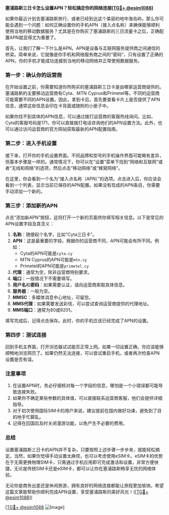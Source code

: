 **塞浦路斯三日卡怎么设置APN？轻松搞定你的网络连接[[TG💪+ @esim1088](https://t.me/s/esim1088)]**

如果你最近计划去塞浦路斯旅行，或者已经到达这个美丽的地中海岛屿，那么你可能会遇到一个问题：如何正确设置你的手机APN（接入点名称）来确保能够顺利使用当地的移动数据服务？尤其是在你购买了塞浦路斯的三日流量卡之后，正确配置APN就显得尤为重要了。

首先，让我们了解一下什么是APN。APN是设备与互联网服务提供商之间通信的桥梁。简单来说，它就像是你手机和网络服务商之间的“密码”，只有设置了正确的APN，你的手机才能成功连接到当地的移动网络并正常使用数据服务。

### **第一步：确认你的运营商**
在开始设置之前，你需要知道你所购买的塞浦路斯三日卡是由哪家运营商提供的。塞浦路斯的主要移动运营商有Cyta、MTN Cyprus和Primetel等。不同的运营商可能需要不同的APN设置。因此，拿到卡后，首先要查看卡片上是否提供了APN信息，通常这些信息会印在卡背面或随附的小册子中。

如果你找不到具体的APN信息，可以通过拨打运营商的客服热线询问。比如，Cyta的客服号码是171，你可以直接拨打电话咨询他们的APN设置方法。此外，也可以通过访问运营商的官方网站获取最新的APN配置指南。

### **第二步：进入手机设置**
接下来，打开你的手机设置界面。不同品牌和型号的手机操作界面可能略有差异，但基本步骤是一样的。通常情况下，你可以在“设置”菜单下找到“网络和互联网”或者“无线和网络”的选项，然后点击“移动网络”或“蜂窝网络”。

在这里，你会看到一个名为“接入点名称（APN）”的选项。点击进入后，你应该会看到一个列表，显示当前已保存的APN配置。如果没有现成的APN条目，你需要手动添加一个新的。

### **第三步：添加新的APN**
点击“添加新APN”按钮，这将打开一个新的页面供你填写相关信息。以下是常见的APN设置字段及其含义：

1. **名称**：随便起个名字，比如“Cyta三日卡”。
2. **APN**：这是最重要的字段，根据你的运营商不同，APN可能会有所不同。例如：
   - Cyta的APN可能是`cyta.cy`
   - MTN Cyprus的APN可能是`mtn.cy`
   - Primetel的APN可能是`primetel.cy`
3. **代理**：通常为空，除非运营商特别要求。
4. **端口**：一般情况下不需要填写。
5. **用户名**和**密码**：如果需要认证，请向运营商索取具体信息。
6. **服务器**：一般为空。
7. **MMSC**：多媒体消息中心地址，可留空。
8. **MMS代理**：如果需要发送彩信，可以尝试查询运营商提供的代理地址。
9. **MMS端口**：通常为80或9201。

填写完成后，记得点击保存。此时，你的手机应该已经完成了APN的设置。

### **第四步：测试连接**
回到手机主界面，打开浏览器试试能否正常上网。如果一切设置正确，你应该能够顺畅地浏览网页了。如果仍然无法连接，可以尝试重启手机，或者再次检查APN设置是否有误。

### **注意事项**
1. 在设置APN时，务必仔细核对每一个字段的信息，哪怕是一个小错误都可能导致连接失败。
2. 如果你不确定某些参数的具体值，可以直接联系运营商客服，他们会提供详细指导。
3. 对于初次使用国际SIM卡的用户来说，建议提前在国内做好功课，避免到了目的地手忙脚乱。
4. 记得在回国后及时关闭漫游功能，以免产生不必要的费用。

### **总结**
设置塞浦路斯三日卡的APN并不复杂，只要按照上述步骤一步步来，就能轻松搞定。当然，如果你觉得手动设置太麻烦，也可以考虑使用eSIM卡。eSIM卡的优势在于无需更换物理SIM卡，只需通过手机应用即可完成激活和设置，非常方便快捷。无论是传统SIM卡还是eSIM卡，都可以让你在塞浦路斯畅享无忧的网络体验。

无论你是商务出差还是休闲旅游，拥有良好的网络连接都能让旅程更加愉快。希望这篇文章能帮助你顺利完成APN设置，享受塞浦路斯的美好风光！([[TG💪+ @esim1088](https://t.me/s/esim1088)])

[[TG💪+ @esim1088](https://t.me/s/esim1088) ![Image](https://i.postimg.cc/4NQfJmqS/Snipaste-2025-05-13-00-14-12.png)]
